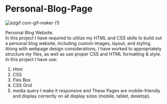 # Personal-Blog-Page
![ezgif com-gif-maker (1)](https://user-images.githubusercontent.com/70126786/116806667-113ae700-ab48-11eb-8799-cf4171da2a19.gif)

Personal Blog Website.  
In this project I have required to utilize my HTML and CSS skills to build out a personal blog website, including custom images, layout, and styling. 
Along with webpage design considerations, I have worked to appropriately structure my files, as well as use proper CSS and HTML formatting &amp; style.  
In this project I have use: 
1) Html 
2) CSS 
3) Flex Box 
4) CSS Grid  
5) media query 
I make it responsive and These Pages are mobile-friendly and display correctly on all display sizes (mobile, tablet, desktop).
